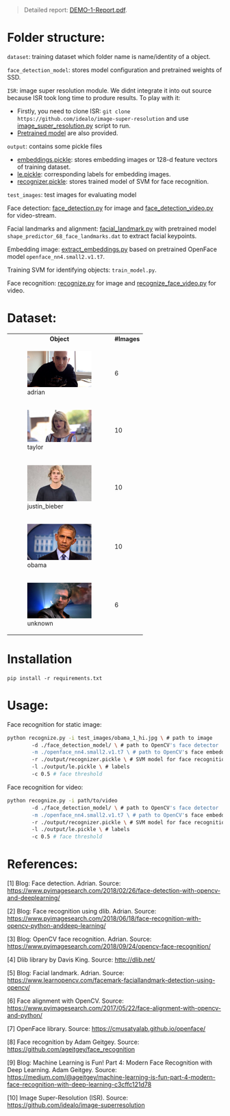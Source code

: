> Detailed report: [DEMO-1-Report.pdf](../Documents/DEMO-1-Report.pdf).    

# Folder structure:
`dataset`: training dataset which folder name is name/identity of a object.

`face_detection_model`: stores model configuration and pretrained weights of SSD.

`ISR`: image super resolution module. We didnt integrate it into out source because ISR took long time to produre results. To play with it: 
- Firstly, you need to clone ISR: `git clone https://github.com/idealo/image-super-resolution` and use [image_super_resolution.py](ISR/image_super_resolution.py) script to run.
- [Pretrained model](ISR/rdn-C6-D20-G64-G064-x2_ArtefactCancelling_epoch219.hdf5) are also provided.

`output`: contains some pickle files
- [embeddings.pickle](output/embeddings.pickle): stores embedding images or 128-d feature vectors of training dataset.
- [le.pickle](output/le.pickle): corresponding labels for embedding images.
- [recognizer.pickle](output/recognizer.pickle): stores trained model of SVM for face recognition.

`test_images`: test images for evaluating model

Face detection: [face_detection.py](face_detection.py) for image and [face_detection_video.py](face_detection_video.py) for video-stream.

Facial landmarks and alignment: [facial_landmark.py](facial_landmark.py) with pretrained model `shape_predictor_68_face_landmarks.dat` to extract facial keypoints.

Embedding image: [extract_embeddings.py](extract_embeddings.py) based on pretrained OpenFace model `openface_nn4.small2.v1.t7`.

Training SVM for identifying objects: `train_model.py`. 

Face recognition: [recognize.py](recognize.py) for image and [recognize_face_video.py](recognize_face_video.py) for video.

# Dataset:
<table>
    <tr>
        <th>Object</th>
        <th>#Images</th>
    </tr>
    <tr>
        <td>
            <figure>
                <img src="./dataset/adrian/00000.png" alt="adrian" width="150">
                <figcaption>adrian</figcaption>
            </figure>
        </td>
        <td>
            6
        </td>
    </tr>
    <tr>
        <td>
            <figure>
                <img src="./dataset/taylor/00005.jpg" alt="taylor" width="150">
                <figcaption>taylor</figcaption>
            </figure>
        </td>
        <td>
            10
        </td>
    </tr>
    <tr>
        <td>
            <figure>
                <img src="./dataset/justin_bieber/00001.jpg" alt="justin" width="150" height="">
                <figcaption>justin_bieber</figcaption>
            </figure>
        </td>
        <td>
            10
        </td>
    </tr>
    <tr>
        <td>
            <figure>
                <img src="./dataset/obama/00001.jpg" alt="obama" width="150" height="">
                <figcaption>obama</figcaption>
            </figure>
        </td>
        <td>
            10
        </td>
    </tr>
    <tr>
        <td>
            <figure>
                <img src="./dataset/unknown/ian_malcolm.jpg" alt="ian" width="150" height="">
                <figcaption>unknown</figcaption>
            </figure>
        </td>
        <td>
            6
        </td>
    </tr>
</table>

# Installation
```
pip install -r requirements.txt
```

# Usage:
Face recognition for static image:
```bash
python recognize.py -i test_images/obama_1_hi.jpg \ # path to image 
        -d ./face_detection_model/ \ # path to OpenCV's face detector  
        -m ./openface_nn4.small2.v1.t7 \ # path to OpenCV's face embedding model 
        -r ./output/recognizer.pickle \ # SVM model for face recognition 
        -l ./output/le.pickle \ # labels
        -c 0.5 # face threshold
```
Face recognition for video:
```bash
python recognize.py -i path/to/video 
        -d ./face_detection_model/ \ # path to OpenCV's face detector  
        -m ./openface_nn4.small2.v1.t7 \ # path to OpenCV's face embedding model 
        -r ./output/recognizer.pickle \ # SVM model for face recognition 
        -l ./output/le.pickle \ # labels
        -c 0.5 # face threshold
```

# References:

[1] Blog: Face detection. Adrian. Source: https://www.pyimagesearch.com/2018/02/26/face-detection-with-opencv-and-deeplearning/

[2] Blog: Face recognition using dlib. Adrian. Source:
https://www.pyimagesearch.com/2018/06/18/face-recognition-with-opencv-python-anddeep-learning/

[3] Blog: OpenCV face recognition. Adrian. Source: https://www.pyimagesearch.com/2018/09/24/opencv-face-recognition/

[4] Dlib library by Davis King. Source: http://dlib.net/

[5] Blog: Facial landmark. Adrian. Source: https://www.learnopencv.com/facemark-faciallandmark-detection-using-opencv/

[6] Face alignment with OpenCV. Source: https://www.pyimagesearch.com/2017/05/22/face-alignment-with-opencv-and-python/

[7] OpenFace library. Source: https://cmusatyalab.github.io/openface/

[8] Face recognition by Adam Geitgey. Source:
https://github.com/ageitgey/face_recognition

[9] Blog: Machine Learning is Fun! Part 4: Modern Face Recognition with Deep Learning. Adam Geitgey. Source: https://medium.com/@ageitgey/machine-learning-is-fun-part-4-modern-face-recognition-with-deep-learning-c3cffc121d78

[10] Image Super-Resolution (ISR). Source: https://github.com/idealo/image-superresolution